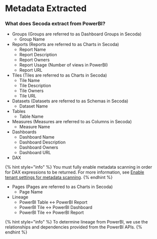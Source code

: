 # Metadata Extracted

### What does Secoda extract from PowerBI?

* Groups (Groups are referred to as Dashboard Groups in Secoda)
  * Group Name
* Reports (Reports are referred to as Charts in Secoda)
  * Report Name
  * Report Description
  * Report Owners
  * Report Usage (Number of views in PowerBI)
  * Report URL
* Tiles (Tiles are referred to as Charts in Secoda)
  * Tile Name
  * Tile Description
  * Tile Owners
  * Tile URL
* Datasets (Datasets are referred to as Schemas in Secoda)
  * Dataset Name
* Tables
  * Table Name
* Measures (Measures are referred to as Columns in Secoda)
  * Measure Name
* Dashboards
  * Dashboard Name
  * Dashboard Description
  * Dashboard Owners
  * Dashboard URL
* DAX

{% hint style="info" %}
You must fully enable metadata scanning in order for DAX expressions to be returned. For more information, see [Enable tenant settings for metadata scanning](https://learn.microsoft.com/en-us/power-bi/admin/service-admin-metadata-scanning-setup#enable-tenant-settings-for-metadata-scanning).
{% endhint %}

* Pages (Pages are referred to as Charts in Secoda)
  * Page Name
* Lineage
  * PowerBI Table <-> PowerBI Report
  * PowerBI Tile <-> PowerBI Dashboard
  * PowerBI Tile <-> PowerBI Report

{% hint style="info" %}
To determine lineage from PowerBI, we use the relationships and dependencies provided from the PowerBI APIs.
{% endhint %}
